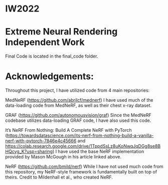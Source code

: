 # IW2022
# Extreme Neural Rendering Independent Work

Final Code is located in the final_code folder.

# Acknowledgements:

Throughout this project, I have utilized code from 4 main repositories:

MedNeRF (https://github.com/abrilcf/mednerf)
I have used much of the data-loading code from MedNeRF, as well as their chest x-ray dataset.

GRAF (https://github.com/autonomousvision/graf)
Since the MedNeRF codebase utilizes data-loading GRAF code, I have also used this code.

It’s NeRF From Nothing: Build A Complete NeRF with PyTorch (https://towardsdatascience.com/its-nerf-from-nothing-build-a-vanilla-nerf-with-pytorch-7846e4c45666 and https://colab.research.google.com/drive/1TppdSsLz8uKoNwqJqDGg8se8BHQcvg_K?usp=sharing)
I have used the base NeRF implementation provided by Mason McGough in his article linked above.

NeRF (https://github.com/bmild/nerf)
While I have not used much code from this repository, my NeRF-style framework is fundamentally built on top of theirs. Credit to Mildenhall et al., who created NeRF.
